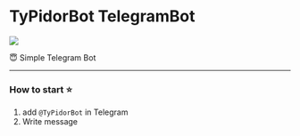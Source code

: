 # TyPidorBot TelegramBot
![](https://cdn1.savepice.ru/uploads/2018/11/20/cbee7e07d9cc0aab692f542463e44427-full.jpg)

:innocent: Simple Telegram Bot
<hr/>

### How to start :star:
1. add `@TyPidorBot` in Telegram
2. Write message
